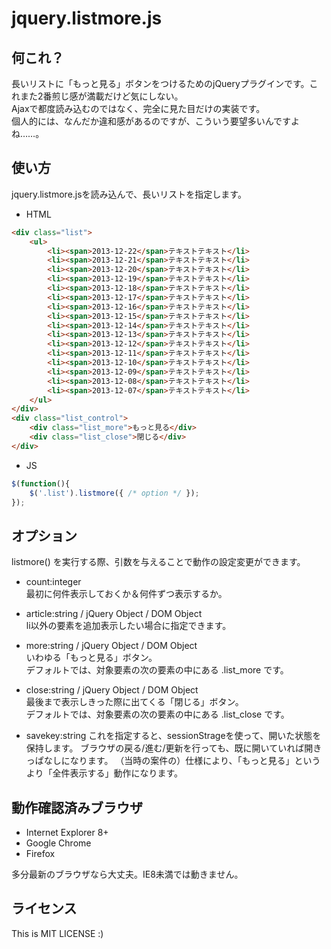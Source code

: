 jquery.listmore.js
===================

何これ？
--------
長いリストに「もっと見る」ボタンをつけるためのjQueryプラグインです。これまた2番煎じ感が満載だけど気にしない。  
Ajaxで都度読み込むのではなく、完全に見た目だけの実装です。  
個人的には、なんだか違和感があるのですが、こういう要望多いんですよね……。


使い方
------
jquery.listmore.jsを読み込んで、長いリストを指定します。

* HTML
```html
<div class="list">
	<ul>
		<li><span>2013-12-22</span>テキストテキスト</li>
		<li><span>2013-12-21</span>テキストテキスト</li>
		<li><span>2013-12-20</span>テキストテキスト</li>
		<li><span>2013-12-19</span>テキストテキスト</li>
		<li><span>2013-12-18</span>テキストテキスト</li>
		<li><span>2013-12-17</span>テキストテキスト</li>
		<li><span>2013-12-16</span>テキストテキスト</li>
		<li><span>2013-12-15</span>テキストテキスト</li>
		<li><span>2013-12-14</span>テキストテキスト</li>
		<li><span>2013-12-13</span>テキストテキスト</li>
		<li><span>2013-12-12</span>テキストテキスト</li>
		<li><span>2013-12-11</span>テキストテキスト</li>
		<li><span>2013-12-10</span>テキストテキスト</li>
		<li><span>2013-12-09</span>テキストテキスト</li>
		<li><span>2013-12-08</span>テキストテキスト</li>
		<li><span>2013-12-07</span>テキストテキスト</li>
	</ul>
</div>
<div class="list_control">
	<div class="list_more">もっと見る</div>
	<div class="list_close">閉じる</div>
</div>
```

* JS
```javascript
$(function(){
	$('.list').listmore({ /* option */ });
});
```


オプション
----------
listmore() を実行する際、引数を与えることで動作の設定変更ができます。

* count:integer  
  最初に何件表示しておくか＆何件ずつ表示するか。

* article:string / jQuery Object / DOM Object  
  li以外の要素を追加表示したい場合に指定できます。

* more:string / jQuery Object / DOM Object  
  いわゆる「もっと見る」ボタン。  
  デフォルトでは、対象要素の次の要素の中にある .list_more です。

* close:string / jQuery Object / DOM Object  
  最後まで表示しきった際に出てくる「閉じる」ボタン。  
  デフォルトでは、対象要素の次の要素の中にある .list_close です。

* savekey:string
  これを指定すると、sessionStrageを使って、開いた状態を保持します。
  ブラウザの戻る/進む/更新を行っても、既に開いていれば開きっぱなしになります。
  （当時の案件の）仕様により、「もっと見る」というより「全件表示する」動作になります。


動作確認済みブラウザ
--------------------
* Internet Explorer 8+
* Google Chrome
* Firefox

多分最新のブラウザなら大丈夫。IE8未満では動きません。


ライセンス
----------
This is MIT LICENSE :)

